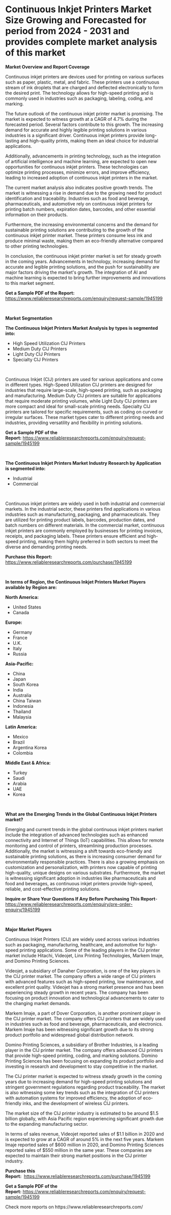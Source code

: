 <p><h1>Continuous Inkjet Printers Market Size Growing and Forecasted for period from 2024 - 2031 and provides complete market analysis of this market</h1></p><p><strong>Market Overview and Report Coverage</strong></p>
<p><p>Continuous inkjet printers are devices used for printing on various surfaces such as paper, plastic, metal, and fabric. These printers use a continuous stream of ink droplets that are charged and deflected electronically to form the desired print. The technology allows for high-speed printing and is commonly used in industries such as packaging, labeling, coding, and marking.</p><p>The future outlook of the continuous inkjet printer market is promising. The market is expected to witness growth at a CAGR of 4.7% during the forecasted period. Several factors contribute to this growth. The increasing demand for accurate and highly legible printing solutions in various industries is a significant driver. Continuous inkjet printers provide long-lasting and high-quality prints, making them an ideal choice for industrial applications.</p><p>Additionally, advancements in printing technology, such as the integration of artificial intelligence and machine learning, are expected to open new opportunities for continuous inkjet printers. These technologies can optimize printing processes, minimize errors, and improve efficiency, leading to increased adoption of continuous inkjet printers in the market.</p><p>The current market analysis also indicates positive growth trends. The market is witnessing a rise in demand due to the growing need for product identification and traceability. Industries such as food and beverage, pharmaceuticals, and automotive rely on continuous inkjet printers for printing batch numbers, expiration dates, barcodes, and other essential information on their products.</p><p>Furthermore, the increasing environmental concerns and the demand for sustainable printing solutions are contributing to the growth of the continuous inkjet printer market. These printers consume less ink and produce minimal waste, making them an eco-friendly alternative compared to other printing technologies.</p><p>In conclusion, the continuous inkjet printer market is set for steady growth in the coming years. Advancements in technology, increasing demand for accurate and legible printing solutions, and the push for sustainability are major factors driving the market's growth. The integration of AI and machine learning is expected to bring further improvements and innovations to this market segment.</p></p>
<p><strong>Get a Sample PDF of the Report:</strong> <a href="https://www.reliableresearchreports.com/enquiry/request-sample/1945199">https://www.reliableresearchreports.com/enquiry/request-sample/1945199</a></p>
<p>&nbsp;</p>
<p><strong>Market Segmentation</strong></p>
<p><strong>The Continuous Inkjet Printers Market Analysis by types is segmented into:</strong></p>
<p><ul><li>High Speed Utilization CIJ Printers</li><li>Medium Duty CIJ Printers</li><li>Light Duty CIJ Printers</li><li>Specialty CIJ Printers</li></ul></p>
<p>&nbsp;</p>
<p><p>Continuous Inkjet (CIJ) printers are used for various applications and come in different types. High-Speed Utilization CIJ printers are designed for industries that require large-scale, high-speed printing, such as packaging and manufacturing. Medium Duty CIJ printers are suitable for applications that require moderate printing volumes, while Light Duty CIJ printers are more compact and ideal for small-scale printing needs. Specialty CIJ printers are tailored for specific requirements, such as coding on curved or irregular surfaces. These market types cater to different printing needs and industries, providing versatility and flexibility in printing solutions.</p></p>
<p><strong>Get a Sample PDF of the Report:</strong>&nbsp;<a href="https://www.reliableresearchreports.com/enquiry/request-sample/1945199">https://www.reliableresearchreports.com/enquiry/request-sample/1945199</a></p>
<p>&nbsp;</p>
<p><strong>The Continuous Inkjet Printers Market Industry Research by Application is segmented into:</strong></p>
<p><ul><li>Industrial</li><li>Commercial</li></ul></p>
<p>&nbsp;</p>
<p><p>Continuous inkjet printers are widely used in both industrial and commercial markets. In the industrial sector, these printers find applications in various industries such as manufacturing, packaging, and pharmaceuticals. They are utilized for printing product labels, barcodes, production dates, and batch numbers on different materials. In the commercial market, continuous inkjet printers are commonly employed by businesses for printing invoices, receipts, and packaging labels. These printers ensure efficient and high-speed printing, making them highly preferred in both sectors to meet the diverse and demanding printing needs.</p></p>
<p><strong>Purchase this Report:</strong>&nbsp; <a href="https://www.reliableresearchreports.com/purchase/1945199">https://www.reliableresearchreports.com/purchase/1945199</a></p>
<p>&nbsp;</p>
<p><strong>In terms of Region, the Continuous Inkjet Printers Market Players available by Region are:</strong></p>
<p>
    <p> <strong> North America: </strong>
        <ul>
            <li>United States</li>
            <li>Canada</li>
        </ul>
        </p> 
    <p> <strong> Europe: </strong>
        <ul>
            <li>Germany</li>
            <li>France</li>
            <li>U.K.</li>
            <li>Italy</li>
            <li>Russia</li>
        </ul>
        </p> 
    <p> <strong> Asia-Pacific: </strong>
        <ul>
            <li>China</li>
            <li>Japan</li>
            <li>South Korea</li>
            <li>India</li>
            <li>Australia</li>
            <li>China Taiwan</li>
            <li>Indonesia</li>
            <li>Thailand</li>
            <li>Malaysia</li>
        </ul>
        </p> 
    <p> <strong> Latin America: </strong>
        <ul>
            <li>Mexico</li>
            <li>Brazil</li>
            <li>Argentina Korea</li>
            <li>Colombia</li>
        </ul>
        </p> 
    <p> <strong> Middle East & Africa: </strong>
        <ul>
            <li>Turkey</li>
            <li>Saudi</li>
            <li>Arabia</li>
            <li>UAE</li>
            <li>Korea</li>
        </ul>
    </p>
    </p>
<p>&nbsp;</p>
<p><strong>What are the Emerging Trends in the Global Continuous Inkjet Printers market?</strong></p>
<p><p>Emerging and current trends in the global continuous inkjet printers market include the integration of advanced technologies such as enhanced connectivity and Internet of Things (IoT) capabilities. This allows for remote monitoring and control of printers, streamlining production processes. Additionally, the market is witnessing a shift towards eco-friendly and sustainable printing solutions, as there is increasing consumer demand for environmentally responsible practices. There is also a growing emphasis on customization and personalization, with printers now capable of printing high-quality, unique designs on various substrates. Furthermore, the market is witnessing significant adoption in industries like pharmaceuticals and food and beverages, as continuous inkjet printers provide high-speed, reliable, and cost-effective printing solutions.</p></p>
<p><strong>Inquire or Share Your Questions If Any Before Purchasing This Report</strong>- <a href="https://www.reliableresearchreports.com/enquiry/pre-order-enquiry/1945199">https://www.reliableresearchreports.com/enquiry/pre-order-enquiry/1945199</a></p>
<p>&nbsp;</p>
<p><strong>Major Market Players</strong></p>
<p><p>Continuous Inkjet Printers (CIJ) are widely used across various industries such as packaging, manufacturing, healthcare, and automotive for high-speed printing applications. Some of the leading players in the CIJ printer market include Hitachi, Videojet, Linx Printing Technologies, Markem Imaje, and Domino Printing Sciences.</p><p>Videojet, a subsidiary of Danaher Corporation, is one of the key players in the CIJ printer market. The company offers a wide range of CIJ printers with advanced features such as high-speed printing, low maintenance, and excellent print quality. Videojet has a strong market presence and has been experiencing steady growth in recent years. The company has been focusing on product innovation and technological advancements to cater to the changing market demands. </p><p>Markem Imaje, a part of Dover Corporation, is another prominent player in the CIJ printer market. The company offers CIJ printers that are widely used in industries such as food and beverage, pharmaceuticals, and electronics. Markem Imaje has been witnessing significant growth due to its strong product portfolio and widespread global distribution network.</p><p>Domino Printing Sciences, a subsidiary of Brother Industries, is a leading player in the CIJ printer market. The company offers advanced CIJ printers that provide high-speed printing, coding, and marking solutions. Domino Printing Sciences has been focusing on expanding its product portfolio and investing in research and development to stay competitive in the market.</p><p>The CIJ printer market is expected to witness steady growth in the coming years due to increasing demand for high-speed printing solutions and stringent government regulations regarding product traceability. The market is also witnessing some key trends such as the integration of CIJ printers with automation systems for improved efficiency, the adoption of eco-friendly inks, and the development of wireless CIJ printers.</p><p>The market size of the CIJ printer industry is estimated to be around $1.5 billion globally, with Asia Pacific region experiencing significant growth due to the expanding manufacturing sector. </p><p>In terms of sales revenue, Videojet reported sales of $1.1 billion in 2020 and is expected to grow at a CAGR of around 5% in the next five years. Markem Imaje reported sales of $600 million in 2020, and Domino Printing Sciences reported sales of $550 million in the same year. These companies are expected to maintain their strong market positions in the CIJ printer industry.</p></p>
<p><strong>Purchase this Report:</strong>&nbsp;&nbsp;<a href="https://www.reliableresearchreports.com/purchase/1945199">https://www.reliableresearchreports.com/purchase/1945199</a></p>
<p></p>
<p><strong>Get a Sample PDF of the Report:</strong>&nbsp;<a href="https://www.reliableresearchreports.com/enquiry/request-sample/1945199">https://www.reliableresearchreports.com/enquiry/request-sample/1945199</a></p>
<p>Check more reports on https://www.reliableresearchreports.com/</p>